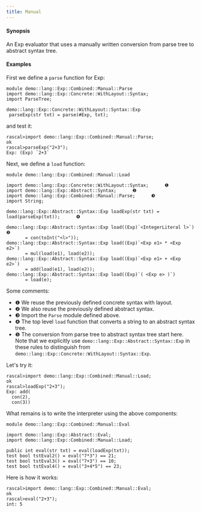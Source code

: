 ```yaml
---
title: Manual
---
```


#### Synopsis

An Exp evaluator that uses a manually written conversion from parse tree to abstract syntax tree.

#### Examples

First we define a `parse` function for Exp:


```rascal 
module demo::lang::Exp::Combined::Manual::Parse
import demo::lang::Exp::Concrete::WithLayout::Syntax;
import ParseTree;

demo::lang::Exp::Concrete::WithLayout::Syntax::Exp
 parseExp(str txt) = parse(#Exp, txt); 

```

and test it:

```rascal-shell 
rascal>import demo::lang::Exp::Combined::Manual::Parse;
ok
rascal>parseExp("2+3");
Exp: (Exp) `2+3`
```

Next, we define a `load` function:

```rascal 
module demo::lang::Exp::Combined::Manual::Load

import demo::lang::Exp::Concrete::WithLayout::Syntax;      ❶  
import demo::lang::Exp::Abstract::Syntax;      ❷  
import demo::lang::Exp::Combined::Manual::Parse;      ❸  
import String;

demo::lang::Exp::Abstract::Syntax::Exp loadExp(str txt) = load(parseExp(txt));      ❹  
     
demo::lang::Exp::Abstract::Syntax::Exp load((Exp)`<IntegerLiteral l>`)      ❺  
       = con(toInt("<l>"));       
demo::lang::Exp::Abstract::Syntax::Exp load((Exp)`<Exp e1> * <Exp e2>`) 
       = mul(load(e1), load(e2));  
demo::lang::Exp::Abstract::Syntax::Exp load((Exp)`<Exp e1> + <Exp e2>`)
       = add(load(e1), load(e2)); 
demo::lang::Exp::Abstract::Syntax::Exp load((Exp)`( <Exp e> )`) 
       = load(e);                    

```

Some comments:

* ❶  We reuse the previously defined concrete syntax with layout.
* ❷  We also reuse the previously defined abstract syntax.
* ❸  Import the `Parse` module defined above.
* ❹  The top level `load` function that converts a string to an abstract syntax tree.
* ❺  The conversion from parse tree to abstract syntax tree start here. Note that we
    explicitly use `demo::lang::Exp::Abstract::Syntax::Exp` in these
    rules to distinguish from `demo::lang::Exp::Concrete::WithLayout::Syntax::Exp`.


Let's try it:

```rascal-shell 
rascal>import demo::lang::Exp::Combined::Manual::Load;
ok
rascal>loadExp("2+3");
Exp: add(
  con(2),
  con(3))
```


What remains is to write the interpreter using the above components:

```rascal 
module demo::lang::Exp::Combined::Manual::Eval

import demo::lang::Exp::Abstract::Eval;
import demo::lang::Exp::Combined::Manual::Load;

public int eval(str txt) = eval(loadExp(txt));
test bool tstEval2() = eval("7*3") == 21;
test bool tstEval3() = eval("7+3") == 10;
test bool tstEval4() = eval("3+4*5") == 23;

```

                
Here is how it works:

```rascal-shell 
rascal>import demo::lang::Exp::Combined::Manual::Eval;
ok
rascal>eval("2+3");
int: 5
```


